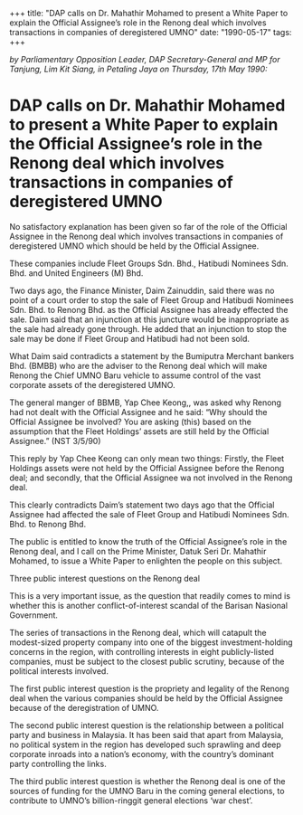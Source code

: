 +++ 
title: "DAP calls on Dr. Mahathir Mohamed to present a White Paper to explain the Official Assignee’s role in the Renong deal which involves transactions in companies of deregistered UMNO"
date: "1990-05-17"
tags:
+++

_by Parliamentary Opposition Leader, DAP Secretary-General and MP for Tanjung, Lim Kit Siang, in Petaling Jaya on Thursday, 17th May 1990:_

# DAP calls on Dr. Mahathir Mohamed to present a White Paper to explain the Official Assignee’s role in the Renong deal which involves transactions in companies of deregistered UMNO

No satisfactory explanation has been given so far of the role of the Official Assignee in the Renong deal which involves transactions in companies of deregistered UMNO which should be held by the Official Assignee.</u>

These companies include Fleet Groups Sdn. Bhd., Hatibudi Nominees Sdn. Bhd. and United Engineers (M) Bhd.

Two days ago, the Finance Minister, Daim Zainuddin, said there was no point of a court order to stop the sale of Fleet Group and Hatibudi Nominees Sdn. Bhd. to Renong Bhd. as the Official Assignee has already effected the sale. Daim said that an injunction at this juncture would be inappropriate as the sale had already gone through. He added that an injunction to stop the sale may be done if Fleet Group and Hatibudi had not been sold.

What Daim said contradicts a statement by the Bumiputra Merchant bankers Bhd. (BMBB) who are the adviser to the Renong deal which will make Renong the Chief UMNO Baru vehicle to assume control of the vast corporate assets of the deregistered UMNO.

The general manger of BBMB, Yap Chee Keong,, was asked why Renong had not dealt with the Official Assignee and he said: “Why should the Official Assignee be involved? You are asking (this) based on the assumption that the Fleet Holdings’ assets are still held by the Official Assignee.” (NST 3/5/90)

This reply by Yap Chee Keong can only mean two things: Firstly, the Fleet Holdings assets were not held by the Official Assignee before the Renong deal; and secondly, that the Official Assignee wa not involved in the Renong deal.

This clearly contradicts Daim’s statement two days ago that the Official Assignee had affected the sale of Fleet Group and Hatibudi Nominees Sdn. Bhd. to Renong Bhd.

The public is entitled to know the truth of the Official Assignee’s role in the Renong deal, and I call on the Prime Minister, Datuk Seri Dr. Mahathir Mohamed, to issue a White Paper to enlighten the people on this subject.

Three public interest questions on the Renong deal

This is a very important issue, as the question that readily comes to mind is whether this is another conflict-of-interest scandal of the Barisan Nasional Government.

The series of transactions in the Renong deal, which will catapult the modest-sized property company into one of the biggest investment-holding concerns in the region, with controlling interests in eight publicly-listed companies, must be subject to the closest public scrutiny, because of the political interests involved.

The first public interest question is the propriety and legality of the Renong deal when the various companies should be held by the Official Assignee because of the deregistration of UMNO.

The second public interest question is the relationship between a political party and business in Malaysia. It has been said that apart from Malaysia, no political system in the region has developed such sprawling and deep corporate inroads into a nation’s economy, with the country’s dominant party controlling the links.

The third public interest question is whether the Renong deal is one of the sources of funding for the UMNO Baru in the coming general elections, to contribute to UMNO’s billion-ringgit general elections ‘war chest’.
 
